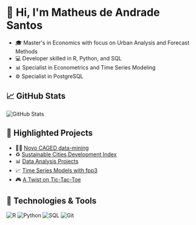 
 # 👋 Hi, I'm Matheus de Andrade Santos

- 🎓 Master's in Economics with focus on Urban Analysis and Forecast Methods
- 💻 Developer skilled in R, Python, and SQL
- 📊 Specialist in Econometrics and Time Series Modeling
- ⚙️ Specialist in PostgreSQL

## 📈 GitHub Stats
![GitHub Stats](https://github-readme-stats.vercel.app/api?username=WizardCake&show_icons=true&theme=radical&count_private=true)

## 🌟 Highlighted Projects
- 🧑‍💼 [Novo CAGED data-mining](https://github.com/WizardCake/Fetch_NovoCaged)
- ♻️ [Sustainable Cities Development Index](https://github.com/WizardCake/iqm)
- 📊 [Data Analysis Projects](https://github.com/WizardCake/Data_Analysis)
- 📈 [Time Series Models with fpp3](https://github.com/WizardCake/Time-Series-Modeling)
- 🎮 [A Twist on Tic-Tac-Toe](https://github.com/WizardCake/Velha-das-Velhas)

## 🔧 Technologies & Tools
![R](https://img.shields.io/badge/R-276DC3?style=for-the-badge&logo=r&logoColor=white)
![Python](https://img.shields.io/badge/Python-3776AB?style=for-the-badge&logo=python&logoColor=white)
![SQL](https://img.shields.io/badge/SQL-316192?style=for-the-badge&logo=postgresql&logoColor=white)
![Git](https://img.shields.io/badge/Git-F05032?style=for-the-badge&logo=git&logoColor=white)
